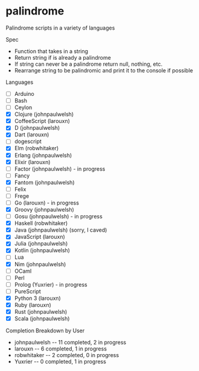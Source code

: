 # palindrome
Palindrome scripts in a variety of languages

Spec
- Function that takes in a string
- Return string if is already a palindrome
- If string can never be a palindrome return null, nothing, etc.
- Rearrange string to be palindromic and print it to the console if possible

Languages
- [ ] Arduino
- [ ] Bash
- [ ] Ceylon
- [x] Clojure (johnpaulwelsh)
- [x] CoffeeScript (larouxn)
- [x] D (johnpaulwelsh)
- [x] Dart (larouxn)
- [ ] dogescript
- [x] Elm (robwhitaker)
- [x] Erlang (johnpaulwelsh)
- [x] Elixir (larouxn)
- [ ] Factor (johnpaulwelsh) - in progress
- [ ] Fancy
- [x] Fantom (johnpaulwelsh)
- [ ] Felix
- [ ] Frege
- [ ] Go (larouxn) - in progress
- [x] Groovy (johnpaulwelsh)
- [ ] Gosu (johnpaulwelsh) - in progress
- [x] Haskell (robwhitaker)
- [x] Java (johnpaulwelsh) (sorry, I caved)
- [x] JavaScript (larouxn)
- [x] Julia (johnpaulwelsh)
- [x] Kotlin (johnpaulwelsh)
- [ ] Lua
- [x] Nim (johnpaulwelsh)
- [ ] OCaml
- [ ] Perl
- [ ] Prolog (Yuxrier) - in progress
- [ ] PureScript
- [x] Python 3 (larouxn)
- [x] Ruby (larouxn)
- [x] Rust (johnpaulwelsh)
- [x] Scala (johnpaulwelsh)

Completion Breakdown by User
- johnpaulwelsh -- 11 completed, 2 in progress
- larouxn -- 6 completed, 1 in progress
- robwhitaker -- 2 completed, 0 in progress
- Yuxrier -- 0 completed, 1 in progress
